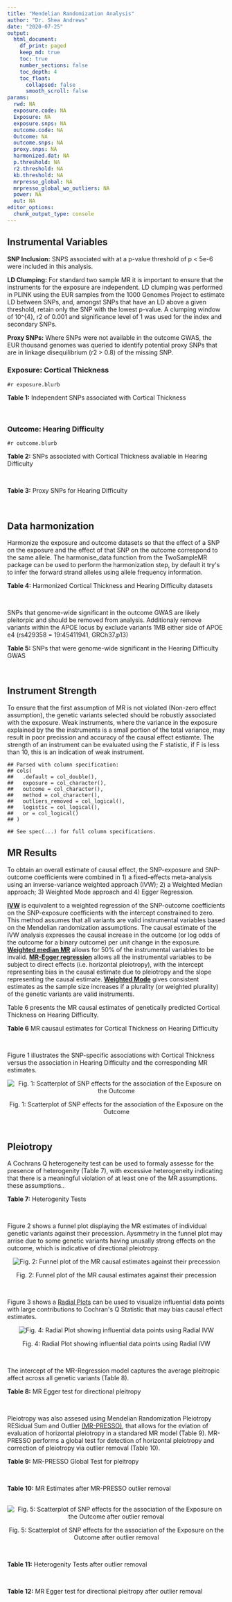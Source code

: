 ```yaml
---
title: "Mendelian Randomization Analysis"
author: "Dr. Shea Andrews"
date: "2020-07-25"
output:
  html_document:
    df_print: paged
    keep_md: true
    toc: true
    number_sections: false
    toc_depth: 4
    toc_float:
      collapsed: false
      smooth_scroll: false
params:
  rwd: NA
  exposure.code: NA
  Exposure: NA
  exposure.snps: NA
  outcome.code: NA
  Outcome: NA
  outcome.snps: NA
  proxy.snps: NA
  harmonized.dat: NA
  p.threshold: NA
  r2.threshold: NA
  kb.threshold: NA
  mrpresso_global: NA
  mrpresso_global_wo_outliers: NA
  power: NA
  out: NA
editor_options:
  chunk_output_type: console
---
```







## Instrumental Variables
**SNP Inclusion:** SNPS associated with at a p-value threshold of p < 5e-6 were included in this analysis.
<br>

**LD Clumping:** For standard two sample MR it is important to ensure that the instruments for the exposure are independent. LD clumping was performed in PLINK using the EUR samples from the 1000 Genomes Project to estimate LD between SNPs, and, amongst SNPs that have an LD above a given threshold, retain only the SNP with the lowest p-value. A clumping window of 10^{4}, r2 of 0.001 and significance level of 1 was used for the index and secondary SNPs.
<br>

**Proxy SNPs:** Where SNPs were not available in the outcome GWAS, the EUR thousand genomes was queried to identify potential proxy SNPs that are in linkage disequilibrium (r2 > 0.8) of the missing SNP.
<br>

### Exposure: Cortical Thickness
`#r exposure.blurb`
<br>

**Table 1:** Independent SNPs associated with Cortical Thickness
<div data-pagedtable="false">
  <script data-pagedtable-source type="application/json">
{"columns":[{"label":["SNP"],"name":[1],"type":["chr"],"align":["left"]},{"label":["CHROM"],"name":[2],"type":["dbl"],"align":["right"]},{"label":["POS"],"name":[3],"type":["dbl"],"align":["right"]},{"label":["REF"],"name":[4],"type":["chr"],"align":["left"]},{"label":["ALT"],"name":[5],"type":["chr"],"align":["left"]},{"label":["AF"],"name":[6],"type":["dbl"],"align":["right"]},{"label":["BETA"],"name":[7],"type":["dbl"],"align":["right"]},{"label":["SE"],"name":[8],"type":["dbl"],"align":["right"]},{"label":["Z"],"name":[9],"type":["dbl"],"align":["right"]},{"label":["P"],"name":[10],"type":["dbl"],"align":["right"]},{"label":["N"],"name":[11],"type":["dbl"],"align":["right"]},{"label":["TRAIT"],"name":[12],"type":["chr"],"align":["left"]}],"data":[{"1":"rs1180331","2":"1","3":"40012184","4":"G","5":"A","6":"0.4610","7":"0.0039","8":"0.0008","9":"4.875000","10":"5.299e-07","11":"32872","12":"Cortical_Thickness"},{"1":"rs556204","2":"1","3":"57595583","4":"G","5":"C","6":"0.1594","7":"-0.0050","8":"0.0010","9":"-5.000000","10":"1.417e-06","11":"32441","12":"Cortical_Thickness"},{"1":"rs2002058","2":"1","3":"58561329","4":"C","5":"T","6":"0.1892","7":"0.0046","8":"0.0010","9":"4.600000","10":"1.289e-06","11":"33089","12":"Cortical_Thickness"},{"1":"rs7549825","2":"1","3":"98554409","4":"A","5":"G","6":"0.3084","7":"0.0040","8":"0.0008","9":"5.000000","10":"2.503e-06","11":"32872","12":"Cortical_Thickness"},{"1":"rs7531555","2":"1","3":"196929310","4":"C","5":"T","6":"0.2386","7":"0.0047","8":"0.0009","9":"5.222222","10":"7.662e-08","11":"32639","12":"Cortical_Thickness"},{"1":"rs6738528","2":"2","3":"27149258","4":"T","5":"A","6":"0.3984","7":"0.0045","8":"0.0008","9":"5.625000","10":"7.324e-09","11":"32872","12":"Cortical_Thickness"},{"1":"rs3770776","2":"2","3":"37150793","4":"A","5":"G","6":"0.4299","7":"0.0039","8":"0.0008","9":"4.875000","10":"3.170e-07","11":"32872","12":"Cortical_Thickness"},{"1":"rs11692435","2":"2","3":"98275354","4":"G","5":"A","6":"0.0910","7":"-0.0091","8":"0.0015","9":"-6.066667","10":"3.179e-10","11":"29128","12":"Cortical_Thickness"},{"1":"rs533577","2":"3","3":"39489651","4":"C","5":"T","6":"0.4935","7":"-0.0050","8":"0.0008","9":"-6.250000","10":"8.426e-11","11":"32872","12":"Cortical_Thickness"},{"1":"rs11708974","2":"3","3":"64395184","4":"C","5":"T","6":"0.4778","7":"0.0035","8":"0.0008","9":"4.375000","10":"4.070e-06","11":"32872","12":"Cortical_Thickness"},{"1":"rs2636563","2":"3","3":"183939044","4":"G","5":"C","6":"0.2416","7":"0.0044","8":"0.0009","9":"4.888889","10":"2.299e-06","11":"31046","12":"Cortical_Thickness"},{"1":"rs10016059","2":"4","3":"2405007","4":"T","5":"C","6":"0.3379","7":"0.0038","8":"0.0008","9":"4.750000","10":"4.994e-06","11":"32441","12":"Cortical_Thickness"},{"1":"rs7657284","2":"4","3":"39688694","4":"A","5":"C","6":"0.2465","7":"0.0044","8":"0.0009","9":"4.888890","10":"2.680e-07","11":"32872","12":"Cortical_Thickness"},{"1":"rs7683042","2":"4","3":"46999235","4":"A","5":"G","6":"0.4028","7":"-0.0036","8":"0.0008","9":"-4.500000","10":"3.852e-06","11":"32872","12":"Cortical_Thickness"},{"1":"rs13107325","2":"4","3":"103188709","4":"C","5":"T","6":"0.0707","7":"-0.0076","8":"0.0015","9":"-5.066667","10":"5.054e-07","11":"32872","12":"Cortical_Thickness"},{"1":"rs35021943","2":"4","3":"121643239","4":"A","5":"C","6":"0.2422","7":"0.0051","8":"0.0009","9":"5.666670","10":"2.979e-09","11":"32872","12":"Cortical_Thickness"},{"1":"rs40565","2":"5","3":"55828636","4":"C","5":"T","6":"0.8108","7":"0.0048","8":"0.0010","9":"4.800000","10":"5.911e-07","11":"32249","12":"Cortical_Thickness"},{"1":"rs2744449","2":"6","3":"52951185","4":"G","5":"C","6":"0.9107","7":"0.0059","8":"0.0013","9":"4.538462","10":"4.452e-06","11":"33281","12":"Cortical_Thickness"},{"1":"rs194833","2":"7","3":"103761274","4":"G","5":"T","6":"0.4771","7":"-0.0035","8":"0.0008","9":"-4.375000","10":"3.614e-06","11":"32486","12":"Cortical_Thickness"},{"1":"rs6961970","2":"7","3":"113901132","4":"C","5":"A","6":"0.2334","7":"0.0041","8":"0.0009","9":"4.555556","10":"2.411e-06","11":"32872","12":"Cortical_Thickness"},{"1":"rs724265","2":"8","3":"8219182","4":"G","5":"A","6":"0.6272","7":"0.0041","8":"0.0008","9":"5.125000","10":"1.012e-07","11":"32872","12":"Cortical_Thickness"},{"1":"rs3200031","2":"8","3":"26227484","4":"C","5":"T","6":"0.0773","7":"0.0071","8":"0.0014","9":"5.071429","10":"5.526e-07","11":"32872","12":"Cortical_Thickness"},{"1":"rs7824177","2":"8","3":"110585288","4":"A","5":"G","6":"0.1616","7":"-0.0059","8":"0.0010","9":"-5.900000","10":"8.922e-09","11":"32872","12":"Cortical_Thickness"},{"1":"rs12543282","2":"8","3":"144627241","4":"C","5":"T","6":"0.2395","7":"0.0043","8":"0.0009","9":"4.777778","10":"4.087e-06","11":"32764","12":"Cortical_Thickness"},{"1":"rs35025323","2":"10","3":"97089991","4":"T","5":"C","6":"0.1210","7":"-0.0054","8":"0.0011","9":"-4.909090","10":"1.762e-06","11":"32872","12":"Cortical_Thickness"},{"1":"rs4296031","2":"11","3":"42540012","4":"G","5":"A","6":"0.8037","7":"-0.0044","8":"0.0010","9":"-4.400000","10":"3.779e-06","11":"32486","12":"Cortical_Thickness"},{"1":"rs7957460","2":"12","3":"32945835","4":"G","5":"A","6":"0.6732","7":"-0.0037","8":"0.0008","9":"-4.625000","10":"2.960e-06","11":"32512","12":"Cortical_Thickness"},{"1":"rs12815451","2":"12","3":"51738706","4":"T","5":"C","6":"0.1519","7":"0.0070","8":"0.0015","9":"4.666670","10":"3.201e-06","11":"20004","12":"Cortical_Thickness"},{"1":"rs1558801","2":"12","3":"109036359","4":"A","5":"C","6":"0.3852","7":"-0.0041","8":"0.0009","9":"-4.555560","10":"2.204e-06","11":"30860","12":"Cortical_Thickness"},{"1":"rs4772440","2":"13","3":"102712476","4":"C","5":"T","6":"0.4224","7":"-0.0036","8":"0.0008","9":"-4.500000","10":"3.102e-06","11":"32872","12":"Cortical_Thickness"},{"1":"rs1742401","2":"16","3":"1971601","4":"G","5":"A","6":"0.3809","7":"-0.0038","8":"0.0008","9":"-4.750000","10":"7.050e-07","11":"32764","12":"Cortical_Thickness"},{"1":"rs734957","2":"17","3":"2612584","4":"G","5":"A","6":"0.2235","7":"0.0066","8":"0.0012","9":"5.500000","10":"6.126e-08","11":"22106","12":"Cortical_Thickness"},{"1":"rs11656696","2":"17","3":"10033679","4":"C","5":"A","6":"0.4288","7":"0.0040","8":"0.0008","9":"5.000000","10":"2.117e-07","11":"32512","12":"Cortical_Thickness"},{"1":"rs7215205","2":"17","3":"29818258","4":"T","5":"C","6":"0.6326","7":"-0.0036","8":"0.0008","9":"-4.500000","10":"3.115e-06","11":"32680","12":"Cortical_Thickness"},{"1":"rs2316766","2":"17","3":"43919068","4":"G","5":"T","6":"0.2098","7":"0.0069","8":"0.0011","9":"6.272727","10":"2.903e-10","11":"26063","12":"Cortical_Thickness"},{"1":"rs117826338","2":"19","3":"5904353","4":"C","5":"T","6":"0.1353","7":"0.0062","8":"0.0012","9":"5.166667","10":"9.902e-08","11":"30012","12":"Cortical_Thickness"},{"1":"rs3816046","2":"19","3":"46118127","4":"C","5":"T","6":"0.3206","7":"-0.0041","8":"0.0008","9":"-5.125000","10":"8.464e-07","11":"30344","12":"Cortical_Thickness"},{"1":"rs5994871","2":"22","3":"22091244","4":"C","5":"T","6":"0.7171","7":"0.0042","8":"0.0009","9":"4.666667","10":"8.821e-07","11":"32872","12":"Cortical_Thickness"},{"1":"rs5756894","2":"22","3":"38450136","4":"C","5":"A","6":"0.6043","7":"0.0035","8":"0.0008","9":"4.375000","10":"4.741e-06","11":"32872","12":"Cortical_Thickness"}],"options":{"columns":{"min":{},"max":[10]},"rows":{"min":[10],"max":[10]},"pages":{}}}
  </script>
</div>
<br>

### Outcome: Hearing Difficulty
`#r outcome.blurb`
<br>

**Table 2:** SNPs associated with Cortical Thickness avaliable in Hearing Difficulty
<div data-pagedtable="false">
  <script data-pagedtable-source type="application/json">
{"columns":[{"label":["SNP"],"name":[1],"type":["chr"],"align":["left"]},{"label":["CHROM"],"name":[2],"type":["dbl"],"align":["right"]},{"label":["POS"],"name":[3],"type":["dbl"],"align":["right"]},{"label":["REF"],"name":[4],"type":["chr"],"align":["left"]},{"label":["ALT"],"name":[5],"type":["chr"],"align":["left"]},{"label":["AF"],"name":[6],"type":["dbl"],"align":["right"]},{"label":["BETA"],"name":[7],"type":["dbl"],"align":["right"]},{"label":["SE"],"name":[8],"type":["dbl"],"align":["right"]},{"label":["Z"],"name":[9],"type":["dbl"],"align":["right"]},{"label":["P"],"name":[10],"type":["dbl"],"align":["right"]},{"label":["N"],"name":[11],"type":["dbl"],"align":["right"]},{"label":["TRAIT"],"name":[12],"type":["chr"],"align":["left"]}],"data":[{"1":"rs1180331","2":"1","3":"40012184","4":"G","5":"A","6":"0.456136","7":"1.07793e-03","8":"0.00132237","9":"0.8151500","10":"4.1e-01","11":"250389","12":"Hearing_Difficulty"},{"1":"rs556204","2":"1","3":"57595583","4":"G","5":"C","6":"0.158209","7":"2.18806e-03","8":"0.00181382","9":"1.2063300","10":"2.3e-01","11":"250389","12":"Hearing_Difficulty"},{"1":"rs2002058","2":"1","3":"58561329","4":"C","5":"T","6":"0.194200","7":"1.58944e-03","8":"0.00167842","9":"0.9469860","10":"3.4e-01","11":"250389","12":"Hearing_Difficulty"},{"1":"rs7549825","2":"1","3":"98554409","4":"A","5":"G","6":"0.302307","7":"-2.19772e-03","8":"0.00144063","9":"-1.5255300","10":"1.3e-01","11":"250389","12":"Hearing_Difficulty"},{"1":"rs7531555","2":"1","3":"196929310","4":"C","5":"T","6":"0.229441","7":"-3.34331e-04","8":"0.00156783","9":"-0.2132440","10":"8.3e-01","11":"250389","12":"Hearing_Difficulty"},{"1":"rs6738528","2":"2","3":"27149258","4":"T","5":"A","6":"0.388156","7":"5.43864e-04","8":"0.00135332","9":"0.4018740","10":"6.9e-01","11":"250389","12":"Hearing_Difficulty"},{"1":"rs3770776","2":"2","3":"37150793","4":"A","5":"G","6":"0.420623","7":"1.08348e-03","8":"0.00133820","9":"0.8096550","10":"4.2e-01","11":"250389","12":"Hearing_Difficulty"},{"1":"rs11692435","2":"2","3":"98275354","4":"G","5":"A","6":"0.084163","7":"2.79245e-03","8":"0.00247687","9":"1.1274100","10":"2.6e-01","11":"250389","12":"Hearing_Difficulty"},{"1":"rs533577","2":"3","3":"39489651","4":"C","5":"T","6":"0.494210","7":"-1.02078e-03","8":"0.00132129","9":"-0.7725630","10":"4.4e-01","11":"250389","12":"Hearing_Difficulty"},{"1":"rs11708974","2":"3","3":"64395184","4":"C","5":"T","6":"0.491420","7":"1.44641e-04","8":"0.00131720","9":"0.1098090","10":"9.1e-01","11":"250389","12":"Hearing_Difficulty"},{"1":"rs2636563","2":"3","3":"183939044","4":"G","5":"C","6":"0.239199","7":"-2.94163e-03","8":"0.00154765","9":"-1.9007100","10":"5.7e-02","11":"250389","12":"Hearing_Difficulty"},{"1":"rs10016059","2":"4","3":"2405007","4":"T","5":"C","6":"0.342513","7":"-5.15184e-04","8":"0.00138824","9":"-0.3711060","10":"7.1e-01","11":"250389","12":"Hearing_Difficulty"},{"1":"rs7657284","2":"4","3":"39688694","4":"A","5":"C","6":"0.248959","7":"-4.92939e-04","8":"0.00152842","9":"-0.3225150","10":"7.5e-01","11":"250389","12":"Hearing_Difficulty"},{"1":"rs7683042","2":"4","3":"46999235","4":"A","5":"G","6":"0.404725","7":"-2.30424e-04","8":"0.00134640","9":"-0.1711410","10":"8.6e-01","11":"250389","12":"Hearing_Difficulty"},{"1":"rs13107325","2":"4","3":"103188709","4":"C","5":"T","6":"0.074407","7":"5.17833e-03","8":"0.00251572","9":"2.0583900","10":"4.0e-02","11":"250389","12":"Hearing_Difficulty"},{"1":"rs35021943","2":"4","3":"121643239","4":"A","5":"C","6":"0.248446","7":"-3.31520e-03","8":"0.00153457","9":"-2.1603400","10":"3.1e-02","11":"250389","12":"Hearing_Difficulty"},{"1":"rs40565","2":"5","3":"55828636","4":"C","5":"T","6":"0.821042","7":"1.60943e-03","8":"0.00171650","9":"0.9376230","10":"3.5e-01","11":"250389","12":"Hearing_Difficulty"},{"1":"rs2744449","2":"6","3":"52951185","4":"G","5":"C","6":"0.903903","7":"-2.04000e-03","8":"0.00224328","9":"-0.9093830","10":"3.6e-01","11":"250389","12":"Hearing_Difficulty"},{"1":"rs194833","2":"7","3":"103761274","4":"G","5":"T","6":"0.463459","7":"2.73330e-03","8":"0.00132214","9":"2.0673300","10":"3.9e-02","11":"250389","12":"Hearing_Difficulty"},{"1":"rs6961970","2":"7","3":"113901132","4":"C","5":"A","6":"0.246546","7":"1.37874e-03","8":"0.00153668","9":"0.8972200","10":"3.7e-01","11":"250389","12":"Hearing_Difficulty"},{"1":"rs724265","2":"8","3":"8219182","4":"G","5":"A","6":"0.627354","7":"-1.47405e-03","8":"0.00137181","9":"-1.0745300","10":"2.8e-01","11":"250389","12":"Hearing_Difficulty"},{"1":"rs3200031","2":"8","3":"26227484","4":"C","5":"T","6":"0.079128","7":"-1.24820e-04","8":"0.00245965","9":"-0.0507471","10":"9.6e-01","11":"250389","12":"Hearing_Difficulty"},{"1":"rs7824177","2":"8","3":"110585288","4":"A","5":"G","6":"0.159439","7":"-2.48285e-03","8":"0.00180448","9":"-1.3759400","10":"1.7e-01","11":"250389","12":"Hearing_Difficulty"},{"1":"rs12543282","2":"8","3":"144627241","4":"C","5":"T","6":"0.234990","7":"3.35382e-05","8":"0.00156096","9":"0.0214856","10":"9.8e-01","11":"250389","12":"Hearing_Difficulty"},{"1":"rs35025323","2":"10","3":"97089991","4":"T","5":"C","6":"0.115354","7":"1.20870e-03","8":"0.00206815","9":"0.5844350","10":"5.6e-01","11":"250389","12":"Hearing_Difficulty"},{"1":"rs4296031","2":"11","3":"42540012","4":"G","5":"A","6":"0.820351","7":"1.93575e-03","8":"0.00171867","9":"1.1263100","10":"2.6e-01","11":"250389","12":"Hearing_Difficulty"},{"1":"rs7957460","2":"12","3":"32945835","4":"G","5":"A","6":"0.680296","7":"-1.80385e-03","8":"0.00141321","9":"-1.2764200","10":"2.0e-01","11":"250389","12":"Hearing_Difficulty"},{"1":"rs12815451","2":"12","3":"51738706","4":"T","5":"C","6":"0.161993","7":"4.52435e-03","8":"0.00187232","9":"2.4164400","10":"1.6e-02","11":"250389","12":"Hearing_Difficulty"},{"1":"rs1558801","2":"12","3":"109036359","4":"A","5":"C","6":"0.390169","7":"1.36314e-03","8":"0.00136151","9":"1.0012000","10":"3.2e-01","11":"250389","12":"Hearing_Difficulty"},{"1":"rs4772440","2":"13","3":"102712476","4":"C","5":"T","6":"0.415160","7":"-4.09677e-04","8":"0.00135180","9":"-0.3030600","10":"7.6e-01","11":"250389","12":"Hearing_Difficulty"},{"1":"rs1742401","2":"16","3":"1971601","4":"G","5":"A","6":"0.379642","7":"-8.81465e-04","8":"0.00135965","9":"-0.6483030","10":"5.2e-01","11":"250389","12":"Hearing_Difficulty"},{"1":"rs734957","2":"17","3":"2612584","4":"G","5":"A","6":"0.218613","7":"8.53026e-03","8":"0.00165897","9":"5.1419000","10":"2.7e-07","11":"250389","12":"Hearing_Difficulty"},{"1":"rs11656696","2":"17","3":"10033679","4":"C","5":"A","6":"0.432564","7":"2.08209e-03","8":"0.00134611","9":"1.5467500","10":"1.2e-01","11":"250389","12":"Hearing_Difficulty"},{"1":"rs7215205","2":"17","3":"29818258","4":"T","5":"C","6":"0.631592","7":"-2.08883e-03","8":"0.00137427","9":"-1.5199600","10":"1.3e-01","11":"250389","12":"Hearing_Difficulty"},{"1":"rs2316766","2":"17","3":"43919068","4":"G","5":"T","6":"0.220125","7":"7.93720e-03","8":"0.00160648","9":"4.9407400","10":"7.8e-07","11":"250389","12":"Hearing_Difficulty"},{"1":"rs117826338","2":"19","3":"5904353","4":"C","5":"T","6":"0.136705","7":"1.62391e-03","8":"0.00192421","9":"0.8439360","10":"4.0e-01","11":"250389","12":"Hearing_Difficulty"},{"1":"rs3816046","2":"19","3":"46118127","4":"C","5":"T","6":"0.327785","7":"4.43443e-04","8":"0.00140546","9":"0.3155140","10":"7.5e-01","11":"250389","12":"Hearing_Difficulty"},{"1":"rs5994871","2":"22","3":"22091244","4":"C","5":"T","6":"0.720177","7":"1.59581e-03","8":"0.00148693","9":"1.0732200","10":"2.8e-01","11":"250389","12":"Hearing_Difficulty"},{"1":"rs5756894","2":"22","3":"38450136","4":"C","5":"A","6":"0.606168","7":"-5.73373e-03","8":"0.00135186","9":"-4.2413600","10":"2.2e-05","11":"250389","12":"Hearing_Difficulty"}],"options":{"columns":{"min":{},"max":[10]},"rows":{"min":[10],"max":[10]},"pages":{}}}
  </script>
</div>
<br>

**Table 3:** Proxy SNPs for Hearing Difficulty
<div data-pagedtable="false">
  <script data-pagedtable-source type="application/json">
{"columns":[{"label":["proxy.outcome"],"name":[1],"type":["lgl"],"align":["right"]},{"label":["target_snp"],"name":[2],"type":["lgl"],"align":["right"]},{"label":["proxy_snp"],"name":[3],"type":["lgl"],"align":["right"]},{"label":["ld.r2"],"name":[4],"type":["lgl"],"align":["right"]},{"label":["Dprime"],"name":[5],"type":["lgl"],"align":["right"]},{"label":["ref.proxy"],"name":[6],"type":["lgl"],"align":["right"]},{"label":["alt.proxy"],"name":[7],"type":["lgl"],"align":["right"]},{"label":["CHROM"],"name":[8],"type":["lgl"],"align":["right"]},{"label":["POS"],"name":[9],"type":["lgl"],"align":["right"]},{"label":["ALT.proxy"],"name":[10],"type":["lgl"],"align":["right"]},{"label":["REF.proxy"],"name":[11],"type":["lgl"],"align":["right"]},{"label":["AF"],"name":[12],"type":["lgl"],"align":["right"]},{"label":["BETA"],"name":[13],"type":["lgl"],"align":["right"]},{"label":["SE"],"name":[14],"type":["lgl"],"align":["right"]},{"label":["P"],"name":[15],"type":["lgl"],"align":["right"]},{"label":["N"],"name":[16],"type":["lgl"],"align":["right"]},{"label":["ref"],"name":[17],"type":["lgl"],"align":["right"]},{"label":["alt"],"name":[18],"type":["lgl"],"align":["right"]},{"label":["ALT"],"name":[19],"type":["lgl"],"align":["right"]},{"label":["REF"],"name":[20],"type":["lgl"],"align":["right"]},{"label":["PHASE"],"name":[21],"type":["lgl"],"align":["right"]}],"data":[{"1":"NA","2":"NA","3":"NA","4":"NA","5":"NA","6":"NA","7":"NA","8":"NA","9":"NA","10":"NA","11":"NA","12":"NA","13":"NA","14":"NA","15":"NA","16":"NA","17":"NA","18":"NA","19":"NA","20":"NA","21":"NA"}],"options":{"columns":{"min":{},"max":[10]},"rows":{"min":[10],"max":[10]},"pages":{}}}
  </script>
</div>
<br>

## Data harmonization
Harmonize the exposure and outcome datasets so that the effect of a SNP on the exposure and the effect of that SNP on the outcome correspond to the same allele. The harmonise_data function from the TwoSampleMR package can be used to perform the harmonization step, by default it try's to infer the forward strand alleles using allele frequency information.
<br>

**Table 4:** Harmonized Cortical Thickness and Hearing Difficulty datasets
<div data-pagedtable="false">
  <script data-pagedtable-source type="application/json">
{"columns":[{"label":["SNP"],"name":[1],"type":["chr"],"align":["left"]},{"label":["effect_allele.exposure"],"name":[2],"type":["chr"],"align":["left"]},{"label":["other_allele.exposure"],"name":[3],"type":["chr"],"align":["left"]},{"label":["effect_allele.outcome"],"name":[4],"type":["chr"],"align":["left"]},{"label":["other_allele.outcome"],"name":[5],"type":["chr"],"align":["left"]},{"label":["beta.exposure"],"name":[6],"type":["dbl"],"align":["right"]},{"label":["beta.outcome"],"name":[7],"type":["dbl"],"align":["right"]},{"label":["eaf.exposure"],"name":[8],"type":["dbl"],"align":["right"]},{"label":["eaf.outcome"],"name":[9],"type":["dbl"],"align":["right"]},{"label":["remove"],"name":[10],"type":["lgl"],"align":["right"]},{"label":["palindromic"],"name":[11],"type":["lgl"],"align":["right"]},{"label":["ambiguous"],"name":[12],"type":["lgl"],"align":["right"]},{"label":["id.outcome"],"name":[13],"type":["chr"],"align":["left"]},{"label":["chr.outcome"],"name":[14],"type":["dbl"],"align":["right"]},{"label":["pos.outcome"],"name":[15],"type":["dbl"],"align":["right"]},{"label":["se.outcome"],"name":[16],"type":["dbl"],"align":["right"]},{"label":["z.outcome"],"name":[17],"type":["dbl"],"align":["right"]},{"label":["pval.outcome"],"name":[18],"type":["dbl"],"align":["right"]},{"label":["samplesize.outcome"],"name":[19],"type":["dbl"],"align":["right"]},{"label":["outcome"],"name":[20],"type":["chr"],"align":["left"]},{"label":["mr_keep.outcome"],"name":[21],"type":["lgl"],"align":["right"]},{"label":["pval_origin.outcome"],"name":[22],"type":["chr"],"align":["left"]},{"label":["chr.exposure"],"name":[23],"type":["dbl"],"align":["right"]},{"label":["pos.exposure"],"name":[24],"type":["dbl"],"align":["right"]},{"label":["se.exposure"],"name":[25],"type":["dbl"],"align":["right"]},{"label":["z.exposure"],"name":[26],"type":["dbl"],"align":["right"]},{"label":["pval.exposure"],"name":[27],"type":["dbl"],"align":["right"]},{"label":["samplesize.exposure"],"name":[28],"type":["dbl"],"align":["right"]},{"label":["exposure"],"name":[29],"type":["chr"],"align":["left"]},{"label":["mr_keep.exposure"],"name":[30],"type":["lgl"],"align":["right"]},{"label":["pval_origin.exposure"],"name":[31],"type":["chr"],"align":["left"]},{"label":["id.exposure"],"name":[32],"type":["chr"],"align":["left"]},{"label":["action"],"name":[33],"type":["dbl"],"align":["right"]},{"label":["mr_keep"],"name":[34],"type":["lgl"],"align":["right"]},{"label":["pt"],"name":[35],"type":["dbl"],"align":["right"]},{"label":["pleitropy_keep"],"name":[36],"type":["lgl"],"align":["right"]},{"label":["mrpresso_RSSobs"],"name":[37],"type":["dbl"],"align":["right"]},{"label":["mrpresso_pval"],"name":[38],"type":["chr"],"align":["left"]},{"label":["mrpresso_keep"],"name":[39],"type":["lgl"],"align":["right"]}],"data":[{"1":"rs10016059","2":"C","3":"T","4":"C","5":"T","6":"0.0038","7":"-5.15184e-04","8":"0.3379","9":"0.342513","10":"FALSE","11":"FALSE","12":"FALSE","13":"2CVv9r","14":"4","15":"2405007","16":"0.00138824","17":"-0.3711060","18":"7.1e-01","19":"250389","20":"Wells2019hdiff","21":"TRUE","22":"reported","23":"4","24":"2405007","25":"0.0008","26":"4.750000","27":"4.994e-06","28":"32441","29":"Grasby2020thickness","30":"TRUE","31":"reported","32":"kRrKqz","33":"2","34":"TRUE","35":"5e-06","36":"TRUE","37":"7.214986e-07","38":"1","39":"TRUE"},{"1":"rs11656696","2":"A","3":"C","4":"A","5":"C","6":"0.0040","7":"2.08209e-03","8":"0.4288","9":"0.432564","10":"FALSE","11":"FALSE","12":"FALSE","13":"2CVv9r","14":"17","15":"10033679","16":"0.00134611","17":"1.5467500","18":"1.2e-01","19":"250389","20":"Wells2019hdiff","21":"TRUE","22":"reported","23":"17","24":"10033679","25":"0.0008","26":"5.000000","27":"2.117e-07","28":"32512","29":"Grasby2020thickness","30":"TRUE","31":"reported","32":"kRrKqz","33":"2","34":"TRUE","35":"5e-06","36":"TRUE","37":"3.219406e-06","38":"1","39":"TRUE"},{"1":"rs11692435","2":"A","3":"G","4":"A","5":"G","6":"-0.0091","7":"2.79245e-03","8":"0.0910","9":"0.084163","10":"FALSE","11":"FALSE","12":"FALSE","13":"2CVv9r","14":"2","15":"98275354","16":"0.00247687","17":"1.1274100","18":"2.6e-01","19":"250389","20":"Wells2019hdiff","21":"TRUE","22":"reported","23":"2","24":"98275354","25":"0.0015","26":"-6.066667","27":"3.179e-10","28":"29128","29":"Grasby2020thickness","30":"TRUE","31":"reported","32":"kRrKqz","33":"2","34":"TRUE","35":"5e-06","36":"TRUE","37":"1.362355e-05","38":"1","39":"TRUE"},{"1":"rs11708974","2":"T","3":"C","4":"T","5":"C","6":"0.0035","7":"1.44641e-04","8":"0.4778","9":"0.491420","10":"FALSE","11":"FALSE","12":"FALSE","13":"2CVv9r","14":"3","15":"64395184","16":"0.00131720","17":"0.1098090","18":"9.1e-01","19":"250389","20":"Wells2019hdiff","21":"TRUE","22":"reported","23":"3","24":"64395184","25":"0.0008","26":"4.375000","27":"4.070e-06","28":"32872","29":"Grasby2020thickness","30":"TRUE","31":"reported","32":"kRrKqz","33":"2","34":"TRUE","35":"5e-06","36":"TRUE","37":"2.236681e-08","38":"1","39":"TRUE"},{"1":"rs117826338","2":"T","3":"C","4":"T","5":"C","6":"0.0062","7":"1.62391e-03","8":"0.1353","9":"0.136705","10":"FALSE","11":"FALSE","12":"FALSE","13":"2CVv9r","14":"19","15":"5904353","16":"0.00192421","17":"0.8439360","18":"4.0e-01","19":"250389","20":"Wells2019hdiff","21":"TRUE","22":"reported","23":"19","24":"5904353","25":"0.0012","26":"5.166667","27":"9.902e-08","28":"30012","29":"Grasby2020thickness","30":"TRUE","31":"reported","32":"kRrKqz","33":"2","34":"TRUE","35":"5e-06","36":"TRUE","37":"1.303533e-06","38":"1","39":"TRUE"},{"1":"rs1180331","2":"A","3":"G","4":"A","5":"G","6":"0.0039","7":"1.07793e-03","8":"0.4610","9":"0.456136","10":"FALSE","11":"FALSE","12":"FALSE","13":"2CVv9r","14":"1","15":"40012184","16":"0.00132237","17":"0.8151500","18":"4.1e-01","19":"250389","20":"Wells2019hdiff","21":"TRUE","22":"reported","23":"1","24":"40012184","25":"0.0008","26":"4.875000","27":"5.299e-07","28":"32872","29":"Grasby2020thickness","30":"TRUE","31":"reported","32":"kRrKqz","33":"2","34":"TRUE","35":"5e-06","36":"TRUE","37":"5.967995e-07","38":"1","39":"TRUE"},{"1":"rs12543282","2":"T","3":"C","4":"T","5":"C","6":"0.0043","7":"3.35382e-05","8":"0.2395","9":"0.234990","10":"FALSE","11":"FALSE","12":"FALSE","13":"2CVv9r","14":"8","15":"144627241","16":"0.00156096","17":"0.0214856","18":"9.8e-01","19":"250389","20":"Wells2019hdiff","21":"TRUE","22":"reported","23":"8","24":"144627241","25":"0.0009","26":"4.777778","27":"4.087e-06","28":"32764","29":"Grasby2020thickness","30":"TRUE","31":"reported","32":"kRrKqz","33":"2","34":"TRUE","35":"5e-06","36":"TRUE","37":"1.097986e-07","38":"1","39":"TRUE"},{"1":"rs12815451","2":"C","3":"T","4":"C","5":"T","6":"0.0070","7":"4.52435e-03","8":"0.1519","9":"0.161993","10":"FALSE","11":"FALSE","12":"FALSE","13":"2CVv9r","14":"12","15":"51738706","16":"0.00187232","17":"2.4164400","18":"1.6e-02","19":"250389","20":"Wells2019hdiff","21":"TRUE","22":"reported","23":"12","24":"51738706","25":"0.0015","26":"4.666670","27":"3.201e-06","28":"20004","29":"Grasby2020thickness","30":"TRUE","31":"reported","32":"kRrKqz","33":"2","34":"TRUE","35":"5e-06","36":"TRUE","37":"1.684973e-05","38":"1","39":"TRUE"},{"1":"rs13107325","2":"T","3":"C","4":"T","5":"C","6":"-0.0076","7":"5.17833e-03","8":"0.0707","9":"0.074407","10":"FALSE","11":"FALSE","12":"FALSE","13":"2CVv9r","14":"4","15":"103188709","16":"0.00251572","17":"2.0583900","18":"4.0e-02","19":"250389","20":"Wells2019hdiff","21":"TRUE","22":"reported","23":"4","24":"103188709","25":"0.0015","26":"-5.066667","27":"5.054e-07","28":"32872","29":"Grasby2020thickness","30":"TRUE","31":"reported","32":"kRrKqz","33":"2","34":"TRUE","35":"5e-06","36":"TRUE","37":"3.558366e-05","38":"0.7098","39":"TRUE"},{"1":"rs1558801","2":"C","3":"A","4":"C","5":"A","6":"-0.0041","7":"1.36314e-03","8":"0.3852","9":"0.390169","10":"FALSE","11":"FALSE","12":"FALSE","13":"2CVv9r","14":"12","15":"109036359","16":"0.00136151","17":"1.0012000","18":"3.2e-01","19":"250389","20":"Wells2019hdiff","21":"TRUE","22":"reported","23":"12","24":"109036359","25":"0.0009","26":"-4.555560","27":"2.204e-06","28":"30860","29":"Grasby2020thickness","30":"TRUE","31":"reported","32":"kRrKqz","33":"2","34":"TRUE","35":"5e-06","36":"TRUE","37":"3.060027e-06","38":"1","39":"TRUE"},{"1":"rs1742401","2":"A","3":"G","4":"A","5":"G","6":"-0.0038","7":"-8.81465e-04","8":"0.3809","9":"0.379642","10":"FALSE","11":"FALSE","12":"FALSE","13":"2CVv9r","14":"16","15":"1971601","16":"0.00135965","17":"-0.6483030","18":"5.2e-01","19":"250389","20":"Wells2019hdiff","21":"TRUE","22":"reported","23":"16","24":"1971601","25":"0.0008","26":"-4.750000","27":"7.050e-07","28":"32764","29":"Grasby2020thickness","30":"TRUE","31":"reported","32":"kRrKqz","33":"2","34":"TRUE","35":"5e-06","36":"TRUE","37":"3.342305e-07","38":"1","39":"TRUE"},{"1":"rs194833","2":"T","3":"G","4":"T","5":"G","6":"-0.0035","7":"2.73330e-03","8":"0.4771","9":"0.463459","10":"FALSE","11":"FALSE","12":"FALSE","13":"2CVv9r","14":"7","15":"103761274","16":"0.00132214","17":"2.0673300","18":"3.9e-02","19":"250389","20":"Wells2019hdiff","21":"TRUE","22":"reported","23":"7","24":"103761274","25":"0.0008","26":"-4.375000","27":"3.614e-06","28":"32486","29":"Grasby2020thickness","30":"TRUE","31":"reported","32":"kRrKqz","33":"2","34":"TRUE","35":"5e-06","36":"TRUE","37":"9.522730e-06","38":"0.7371","39":"TRUE"},{"1":"rs2002058","2":"T","3":"C","4":"T","5":"C","6":"0.0046","7":"1.58944e-03","8":"0.1892","9":"0.194200","10":"FALSE","11":"FALSE","12":"FALSE","13":"2CVv9r","14":"1","15":"58561329","16":"0.00167842","17":"0.9469860","18":"3.4e-01","19":"250389","20":"Wells2019hdiff","21":"TRUE","22":"reported","23":"1","24":"58561329","25":"0.0010","26":"4.600000","27":"1.289e-06","28":"33089","29":"Grasby2020thickness","30":"TRUE","31":"reported","32":"kRrKqz","33":"2","34":"TRUE","35":"5e-06","36":"TRUE","37":"1.520326e-06","38":"1","39":"TRUE"},{"1":"rs2316766","2":"T","3":"G","4":"T","5":"G","6":"0.0069","7":"7.93720e-03","8":"0.2098","9":"0.220125","10":"FALSE","11":"FALSE","12":"FALSE","13":"2CVv9r","14":"17","15":"43919068","16":"0.00160648","17":"4.9407400","18":"7.8e-07","19":"250389","20":"Wells2019hdiff","21":"TRUE","22":"reported","23":"17","24":"43919068","25":"0.0011","26":"6.272727","27":"2.903e-10","28":"26063","29":"Grasby2020thickness","30":"TRUE","31":"reported","32":"kRrKqz","33":"2","34":"TRUE","35":"5e-06","36":"TRUE","37":"6.037390e-05","38":"<0.0039","39":"FALSE"},{"1":"rs2636563","2":"C","3":"G","4":"C","5":"G","6":"0.0044","7":"-2.94163e-03","8":"0.2416","9":"0.239199","10":"FALSE","11":"TRUE","12":"FALSE","13":"2CVv9r","14":"3","15":"183939044","16":"0.00154765","17":"-1.9007100","18":"5.7e-02","19":"250389","20":"Wells2019hdiff","21":"TRUE","22":"reported","23":"3","24":"183939044","25":"0.0009","26":"4.888889","27":"2.299e-06","28":"31046","29":"Grasby2020thickness","30":"TRUE","31":"reported","32":"kRrKqz","33":"2","34":"TRUE","35":"5e-06","36":"TRUE","37":"1.146088e-05","38":"1","39":"TRUE"},{"1":"rs2744449","2":"C","3":"G","4":"C","5":"G","6":"0.0059","7":"-2.04000e-03","8":"0.9107","9":"0.903903","10":"FALSE","11":"TRUE","12":"FALSE","13":"2CVv9r","14":"6","15":"52951185","16":"0.00224328","17":"-0.9093830","18":"3.6e-01","19":"250389","20":"Wells2019hdiff","21":"TRUE","22":"reported","23":"6","24":"52951185","25":"0.0013","26":"4.538462","27":"4.452e-06","28":"33281","29":"Grasby2020thickness","30":"TRUE","31":"reported","32":"kRrKqz","33":"2","34":"TRUE","35":"5e-06","36":"TRUE","37":"6.664528e-06","38":"1","39":"TRUE"},{"1":"rs3200031","2":"T","3":"C","4":"T","5":"C","6":"0.0071","7":"-1.24820e-04","8":"0.0773","9":"0.079128","10":"FALSE","11":"FALSE","12":"FALSE","13":"2CVv9r","14":"8","15":"26227484","16":"0.00245965","17":"-0.0507471","18":"9.6e-01","19":"250389","20":"Wells2019hdiff","21":"TRUE","22":"reported","23":"8","24":"26227484","25":"0.0014","26":"5.071429","27":"5.526e-07","28":"32872","29":"Grasby2020thickness","30":"TRUE","31":"reported","32":"kRrKqz","33":"2","34":"TRUE","35":"5e-06","36":"TRUE","37":"5.371038e-07","38":"1","39":"TRUE"},{"1":"rs35021943","2":"C","3":"A","4":"C","5":"A","6":"0.0051","7":"-3.31520e-03","8":"0.2422","9":"0.248446","10":"FALSE","11":"FALSE","12":"FALSE","13":"2CVv9r","14":"4","15":"121643239","16":"0.00153457","17":"-2.1603400","18":"3.1e-02","19":"250389","20":"Wells2019hdiff","21":"TRUE","22":"reported","23":"4","24":"121643239","25":"0.0009","26":"5.666670","27":"2.979e-09","28":"32872","29":"Grasby2020thickness","30":"TRUE","31":"reported","32":"kRrKqz","33":"2","34":"TRUE","35":"5e-06","36":"TRUE","37":"1.490402e-05","38":"0.4641","39":"TRUE"},{"1":"rs35025323","2":"C","3":"T","4":"C","5":"T","6":"-0.0054","7":"1.20870e-03","8":"0.1210","9":"0.115354","10":"FALSE","11":"FALSE","12":"FALSE","13":"2CVv9r","14":"10","15":"97089991","16":"0.00206815","17":"0.5844350","18":"5.6e-01","19":"250389","20":"Wells2019hdiff","21":"TRUE","22":"reported","23":"10","24":"97089991","25":"0.0011","26":"-4.909090","27":"1.762e-06","28":"32872","29":"Grasby2020thickness","30":"TRUE","31":"reported","32":"kRrKqz","33":"2","34":"TRUE","35":"5e-06","36":"TRUE","37":"2.858469e-06","38":"1","39":"TRUE"},{"1":"rs3770776","2":"G","3":"A","4":"G","5":"A","6":"0.0039","7":"1.08348e-03","8":"0.4299","9":"0.420623","10":"FALSE","11":"FALSE","12":"FALSE","13":"2CVv9r","14":"2","15":"37150793","16":"0.00133820","17":"0.8096550","18":"4.2e-01","19":"250389","20":"Wells2019hdiff","21":"TRUE","22":"reported","23":"2","24":"37150793","25":"0.0008","26":"4.875000","27":"3.170e-07","28":"32872","29":"Grasby2020thickness","30":"TRUE","31":"reported","32":"kRrKqz","33":"2","34":"TRUE","35":"5e-06","36":"TRUE","37":"6.049034e-07","38":"1","39":"TRUE"},{"1":"rs3816046","2":"T","3":"C","4":"T","5":"C","6":"-0.0041","7":"4.43443e-04","8":"0.3206","9":"0.327785","10":"FALSE","11":"FALSE","12":"FALSE","13":"2CVv9r","14":"19","15":"46118127","16":"0.00140546","17":"0.3155140","18":"7.5e-01","19":"250389","20":"Wells2019hdiff","21":"TRUE","22":"reported","23":"19","24":"46118127","25":"0.0008","26":"-5.125000","27":"8.464e-07","28":"30344","29":"Grasby2020thickness","30":"TRUE","31":"reported","32":"kRrKqz","33":"2","34":"TRUE","35":"5e-06","36":"TRUE","37":"6.463926e-07","38":"1","39":"TRUE"},{"1":"rs40565","2":"T","3":"C","4":"T","5":"C","6":"0.0048","7":"1.60943e-03","8":"0.8108","9":"0.821042","10":"FALSE","11":"FALSE","12":"FALSE","13":"2CVv9r","14":"5","15":"55828636","16":"0.00171650","17":"0.9376230","18":"3.5e-01","19":"250389","20":"Wells2019hdiff","21":"TRUE","22":"reported","23":"5","24":"55828636","25":"0.0010","26":"4.800000","27":"5.911e-07","28":"32249","29":"Grasby2020thickness","30":"TRUE","31":"reported","32":"kRrKqz","33":"2","34":"TRUE","35":"5e-06","36":"TRUE","37":"1.531519e-06","38":"1","39":"TRUE"},{"1":"rs4296031","2":"A","3":"G","4":"A","5":"G","6":"-0.0044","7":"1.93575e-03","8":"0.8037","9":"0.820351","10":"FALSE","11":"FALSE","12":"FALSE","13":"2CVv9r","14":"11","15":"42540012","16":"0.00171867","17":"1.1263100","18":"2.6e-01","19":"250389","20":"Wells2019hdiff","21":"TRUE","22":"reported","23":"11","24":"42540012","25":"0.0010","26":"-4.400000","27":"3.779e-06","28":"32486","29":"Grasby2020thickness","30":"TRUE","31":"reported","32":"kRrKqz","33":"2","34":"TRUE","35":"5e-06","36":"TRUE","37":"5.501234e-06","38":"1","39":"TRUE"},{"1":"rs4772440","2":"T","3":"C","4":"T","5":"C","6":"-0.0036","7":"-4.09677e-04","8":"0.4224","9":"0.415160","10":"FALSE","11":"FALSE","12":"FALSE","13":"2CVv9r","14":"13","15":"102712476","16":"0.00135180","17":"-0.3030600","18":"7.6e-01","19":"250389","20":"Wells2019hdiff","21":"TRUE","22":"reported","23":"13","24":"102712476","25":"0.0008","26":"-4.500000","27":"3.102e-06","28":"32872","29":"Grasby2020thickness","30":"TRUE","31":"reported","32":"kRrKqz","33":"2","34":"TRUE","35":"5e-06","36":"TRUE","37":"1.263870e-08","38":"1","39":"TRUE"},{"1":"rs533577","2":"T","3":"C","4":"T","5":"C","6":"-0.0050","7":"-1.02078e-03","8":"0.4935","9":"0.494210","10":"FALSE","11":"FALSE","12":"FALSE","13":"2CVv9r","14":"3","15":"39489651","16":"0.00132129","17":"-0.7725630","18":"4.4e-01","19":"250389","20":"Wells2019hdiff","21":"TRUE","22":"reported","23":"3","24":"39489651","25":"0.0008","26":"-6.250000","27":"8.426e-11","28":"32872","29":"Grasby2020thickness","30":"TRUE","31":"reported","32":"kRrKqz","33":"2","34":"TRUE","35":"5e-06","36":"TRUE","37":"3.974177e-07","38":"1","39":"TRUE"},{"1":"rs556204","2":"C","3":"G","4":"C","5":"G","6":"-0.0050","7":"2.18806e-03","8":"0.1594","9":"0.158209","10":"FALSE","11":"TRUE","12":"FALSE","13":"2CVv9r","14":"1","15":"57595583","16":"0.00181382","17":"1.2063300","18":"2.3e-01","19":"250389","20":"Wells2019hdiff","21":"TRUE","22":"reported","23":"1","24":"57595583","25":"0.0010","26":"-5.000000","27":"1.417e-06","28":"32441","29":"Grasby2020thickness","30":"TRUE","31":"reported","32":"kRrKqz","33":"2","34":"TRUE","35":"5e-06","36":"TRUE","37":"7.083445e-06","38":"1","39":"TRUE"},{"1":"rs5756894","2":"A","3":"C","4":"A","5":"C","6":"0.0035","7":"-5.73373e-03","8":"0.6043","9":"0.606168","10":"FALSE","11":"FALSE","12":"FALSE","13":"2CVv9r","14":"22","15":"38450136","16":"0.00135186","17":"-4.2413600","18":"2.2e-05","19":"250389","20":"Wells2019hdiff","21":"TRUE","22":"reported","23":"22","24":"38450136","25":"0.0008","26":"4.375000","27":"4.741e-06","28":"32872","29":"Grasby2020thickness","30":"TRUE","31":"reported","32":"kRrKqz","33":"2","34":"TRUE","35":"5e-06","36":"TRUE","37":"3.772178e-05","38":"0.0039","39":"FALSE"},{"1":"rs5994871","2":"T","3":"C","4":"T","5":"C","6":"0.0042","7":"1.59581e-03","8":"0.7171","9":"0.720177","10":"FALSE","11":"FALSE","12":"FALSE","13":"2CVv9r","14":"22","15":"22091244","16":"0.00148693","17":"1.0732200","18":"2.8e-01","19":"250389","20":"Wells2019hdiff","21":"TRUE","22":"reported","23":"22","24":"22091244","25":"0.0009","26":"4.666667","27":"8.821e-07","28":"32872","29":"Grasby2020thickness","30":"TRUE","31":"reported","32":"kRrKqz","33":"2","34":"TRUE","35":"5e-06","36":"TRUE","37":"1.626280e-06","38":"1","39":"TRUE"},{"1":"rs6738528","2":"A","3":"T","4":"A","5":"T","6":"0.0045","7":"5.43864e-04","8":"0.3984","9":"0.388156","10":"FALSE","11":"TRUE","12":"FALSE","13":"2CVv9r","14":"2","15":"27149258","16":"0.00135332","17":"0.4018740","18":"6.9e-01","19":"250389","20":"Wells2019hdiff","21":"TRUE","22":"reported","23":"2","24":"27149258","25":"0.0008","26":"5.625000","27":"7.324e-09","28":"32872","29":"Grasby2020thickness","30":"TRUE","31":"reported","32":"kRrKqz","33":"2","34":"TRUE","35":"5e-06","36":"TRUE","37":"3.061016e-08","38":"1","39":"TRUE"},{"1":"rs6961970","2":"A","3":"C","4":"A","5":"C","6":"0.0041","7":"1.37874e-03","8":"0.2334","9":"0.246546","10":"FALSE","11":"FALSE","12":"FALSE","13":"2CVv9r","14":"7","15":"113901132","16":"0.00153668","17":"0.8972200","18":"3.7e-01","19":"250389","20":"Wells2019hdiff","21":"TRUE","22":"reported","23":"7","24":"113901132","25":"0.0009","26":"4.555556","27":"2.411e-06","28":"32872","29":"Grasby2020thickness","30":"TRUE","31":"reported","32":"kRrKqz","33":"2","34":"TRUE","35":"5e-06","36":"TRUE","37":"1.121532e-06","38":"1","39":"TRUE"},{"1":"rs7215205","2":"C","3":"T","4":"C","5":"T","6":"-0.0036","7":"-2.08883e-03","8":"0.6326","9":"0.631592","10":"FALSE","11":"FALSE","12":"FALSE","13":"2CVv9r","14":"17","15":"29818258","16":"0.00137427","17":"-1.5199600","18":"1.3e-01","19":"250389","20":"Wells2019hdiff","21":"TRUE","22":"reported","23":"17","24":"29818258","25":"0.0008","26":"-4.500000","27":"3.115e-06","28":"32680","29":"Grasby2020thickness","30":"TRUE","31":"reported","32":"kRrKqz","33":"2","34":"TRUE","35":"5e-06","36":"TRUE","37":"3.330123e-06","38":"1","39":"TRUE"},{"1":"rs724265","2":"A","3":"G","4":"A","5":"G","6":"0.0041","7":"-1.47405e-03","8":"0.6272","9":"0.627354","10":"FALSE","11":"FALSE","12":"FALSE","13":"2CVv9r","14":"8","15":"8219182","16":"0.00137181","17":"-1.0745300","18":"2.8e-01","19":"250389","20":"Wells2019hdiff","21":"TRUE","22":"reported","23":"8","24":"8219182","25":"0.0008","26":"5.125000","27":"1.012e-07","28":"32872","29":"Grasby2020thickness","30":"TRUE","31":"reported","32":"kRrKqz","33":"2","34":"TRUE","35":"5e-06","36":"TRUE","37":"3.468526e-06","38":"1","39":"TRUE"},{"1":"rs734957","2":"A","3":"G","4":"A","5":"G","6":"0.0066","7":"8.53026e-03","8":"0.2235","9":"0.218613","10":"FALSE","11":"FALSE","12":"FALSE","13":"2CVv9r","14":"17","15":"2612584","16":"0.00165897","17":"5.1419000","18":"2.7e-07","19":"250389","20":"Wells2019hdiff","21":"TRUE","22":"reported","23":"17","24":"2612584","25":"0.0012","26":"5.500000","27":"6.126e-08","28":"22106","29":"Grasby2020thickness","30":"TRUE","31":"reported","32":"kRrKqz","33":"2","34":"TRUE","35":"5e-06","36":"TRUE","37":"6.983337e-05","38":"<0.0039","39":"FALSE"},{"1":"rs7531555","2":"T","3":"C","4":"T","5":"C","6":"0.0047","7":"-3.34331e-04","8":"0.2386","9":"0.229441","10":"FALSE","11":"FALSE","12":"FALSE","13":"2CVv9r","14":"1","15":"196929310","16":"0.00156783","17":"-0.2132440","18":"8.3e-01","19":"250389","20":"Wells2019hdiff","21":"TRUE","22":"reported","23":"1","24":"196929310","25":"0.0009","26":"5.222222","27":"7.662e-08","28":"32639","29":"Grasby2020thickness","30":"TRUE","31":"reported","32":"kRrKqz","33":"2","34":"TRUE","35":"5e-06","36":"TRUE","37":"5.540716e-07","38":"1","39":"TRUE"},{"1":"rs7549825","2":"G","3":"A","4":"G","5":"A","6":"0.0040","7":"-2.19772e-03","8":"0.3084","9":"0.302307","10":"FALSE","11":"FALSE","12":"FALSE","13":"2CVv9r","14":"1","15":"98554409","16":"0.00144063","17":"-1.5255300","18":"1.3e-01","19":"250389","20":"Wells2019hdiff","21":"TRUE","22":"reported","23":"1","24":"98554409","25":"0.0008","26":"5.000000","27":"2.503e-06","28":"32872","29":"Grasby2020thickness","30":"TRUE","31":"reported","32":"kRrKqz","33":"2","34":"TRUE","35":"5e-06","36":"TRUE","37":"6.693303e-06","38":"1","39":"TRUE"},{"1":"rs7657284","2":"C","3":"A","4":"C","5":"A","6":"0.0044","7":"-4.92939e-04","8":"0.2465","9":"0.248959","10":"FALSE","11":"FALSE","12":"FALSE","13":"2CVv9r","14":"4","15":"39688694","16":"0.00152842","17":"-0.3225150","18":"7.5e-01","19":"250389","20":"Wells2019hdiff","21":"TRUE","22":"reported","23":"4","24":"39688694","25":"0.0009","26":"4.888890","27":"2.680e-07","28":"32872","29":"Grasby2020thickness","30":"TRUE","31":"reported","32":"kRrKqz","33":"2","34":"TRUE","35":"5e-06","36":"TRUE","37":"7.738985e-07","38":"1","39":"TRUE"},{"1":"rs7683042","2":"G","3":"A","4":"G","5":"A","6":"-0.0036","7":"-2.30424e-04","8":"0.4028","9":"0.404725","10":"FALSE","11":"FALSE","12":"FALSE","13":"2CVv9r","14":"4","15":"46999235","16":"0.00134640","17":"-0.1711410","18":"8.6e-01","19":"250389","20":"Wells2019hdiff","21":"TRUE","22":"reported","23":"4","24":"46999235","25":"0.0008","26":"-4.500000","27":"3.852e-06","28":"32872","29":"Grasby2020thickness","30":"TRUE","31":"reported","32":"kRrKqz","33":"2","34":"TRUE","35":"5e-06","36":"TRUE","37":"4.973919e-09","38":"1","39":"TRUE"},{"1":"rs7824177","2":"G","3":"A","4":"G","5":"A","6":"-0.0059","7":"-2.48285e-03","8":"0.1616","9":"0.159439","10":"FALSE","11":"FALSE","12":"FALSE","13":"2CVv9r","14":"8","15":"110585288","16":"0.00180448","17":"-1.3759400","18":"1.7e-01","19":"250389","20":"Wells2019hdiff","21":"TRUE","22":"reported","23":"8","24":"110585288","25":"0.0010","26":"-5.900000","27":"8.922e-09","28":"32872","29":"Grasby2020thickness","30":"TRUE","31":"reported","32":"kRrKqz","33":"2","34":"TRUE","35":"5e-06","36":"TRUE","37":"4.220235e-06","38":"1","39":"TRUE"},{"1":"rs7957460","2":"A","3":"G","4":"A","5":"G","6":"-0.0037","7":"-1.80385e-03","8":"0.6732","9":"0.680296","10":"FALSE","11":"FALSE","12":"FALSE","13":"2CVv9r","14":"12","15":"32945835","16":"0.00141321","17":"-1.2764200","18":"2.0e-01","19":"250389","20":"Wells2019hdiff","21":"TRUE","22":"reported","23":"12","24":"32945835","25":"0.0008","26":"-4.625000","27":"2.960e-06","28":"32512","29":"Grasby2020thickness","30":"TRUE","31":"reported","32":"kRrKqz","33":"2","34":"TRUE","35":"5e-06","36":"TRUE","37":"2.327767e-06","38":"1","39":"TRUE"}],"options":{"columns":{"min":{},"max":[10]},"rows":{"min":[10],"max":[10]},"pages":{}}}
  </script>
</div>
<br>

SNPs that genome-wide significant in the outcome GWAS are likely pleitorpic and should be removed from analysis. Additionaly remove variants within the APOE locus by exclude variants 1MB either side of APOE e4 (rs429358 = 19:45411941, GRCh37.p13)
<br>


**Table 5:** SNPs that were genome-wide significant in the Hearing Difficulty GWAS
<div data-pagedtable="false">
  <script data-pagedtable-source type="application/json">
{"columns":[{"label":["SNP"],"name":[1],"type":["chr"],"align":["left"]},{"label":["chr.outcome"],"name":[2],"type":["dbl"],"align":["right"]},{"label":["pos.outcome"],"name":[3],"type":["dbl"],"align":["right"]},{"label":["pval.exposure"],"name":[4],"type":["dbl"],"align":["right"]},{"label":["pval.outcome"],"name":[5],"type":["dbl"],"align":["right"]}],"data":[],"options":{"columns":{"min":{},"max":[10]},"rows":{"min":[10],"max":[10]},"pages":{}}}
  </script>
</div>
<br>


## Instrument Strength
To ensure that the first assumption of MR is not violated (Non-zero effect assumption), the genetic variants selected should be robustly associated with the exposure. Weak instruments, where the variance in the exposure explained by the the instruments is a small portion of the total variance, may result in poor precission and accuracy of the causal effect estiamte. The strength of an instrument can be evaluated using the F statistic, if F is less than 10, this is an indication of weak instrument.


```
## Parsed with column specification:
## cols(
##   .default = col_double(),
##   exposure = col_character(),
##   outcome = col_character(),
##   method = col_character(),
##   outliers_removed = col_logical(),
##   logistic = col_logical(),
##   or = col_logical()
## )
```

```
## See spec(...) for full column specifications.
```

<div data-pagedtable="false">
  <script data-pagedtable-source type="application/json">
{"columns":[{"label":["outliers_removed"],"name":[1],"type":["lgl"],"align":["right"]},{"label":["pve.exposure"],"name":[2],"type":["dbl"],"align":["right"]},{"label":["F"],"name":[3],"type":["dbl"],"align":["right"]},{"label":["Alpha"],"name":[4],"type":["dbl"],"align":["right"]},{"label":["NCP"],"name":[5],"type":["dbl"],"align":["right"]},{"label":["Power"],"name":[6],"type":["dbl"],"align":["right"]}],"data":[{"1":"FALSE","2":"0.02876273","3":"25.56644","4":"0.05","5":"1.21942581","6":"0.19717635"},{"1":"TRUE","2":"0.02617757","3":"25.14294","4":"0.05","5":"0.04895879","6":"0.05562717"}],"options":{"columns":{"min":{},"max":[10]},"rows":{"min":[10],"max":[10]},"pages":{}}}
  </script>
</div>

##  MR Results
To obtain an overall estimate of causal effect, the SNP-exposure and SNP-outcome coefficients were combined in 1) a fixed-effects meta-analysis using an inverse-variance weighted approach (IVW); 2) a Weighted Median approach; 3) Weighted Mode approach and 4) Egger Regression.


[**IVW**](https://doi.org/10.1002/gepi.21758) is equivalent to a weighted regression of the SNP-outcome coefficients on the SNP-exposure coefficients with the intercept constrained to zero. This method assumes that all variants are valid instrumental variables based on the Mendelian randomization assumptions. The causal estimate of the IVW analysis expresses the causal increase in the outcome (or log odds of the outcome for a binary outcome) per unit change in the exposure. [**Weighted median MR**](https://doi.org/10.1002/gepi.21965) allows for 50% of the instrumental variables to be invalid. [**MR-Egger regression**](https://doi.org/10.1093/ije/dyw220) allows all the instrumental variables to be subject to direct effects (i.e. horizontal pleiotropy), with the intercept representing bias in the causal estimate due to pleiotropy and the slope representing the causal estimate. [**Weighted Mode**](https://doi.org/10.1093/ije/dyx102) gives consistent estimates as the sample size increases if a plurality (or weighted plurality) of the genetic variants are valid instruments.
<br>



Table 6 presents the MR causal estimates of genetically predicted Cortical Thickness on Hearing Difficulty.
<br>

**Table 6** MR causaul estimates for Cortical Thickness on Hearing Difficulty
<div data-pagedtable="false">
  <script data-pagedtable-source type="application/json">
{"columns":[{"label":["id.exposure"],"name":[1],"type":["chr"],"align":["left"]},{"label":["id.outcome"],"name":[2],"type":["chr"],"align":["left"]},{"label":["outcome"],"name":[3],"type":["fctr"],"align":["left"]},{"label":["exposure"],"name":[4],"type":["fctr"],"align":["left"]},{"label":["method"],"name":[5],"type":["fctr"],"align":["left"]},{"label":["nsnp"],"name":[6],"type":["int"],"align":["right"]},{"label":["b"],"name":[7],"type":["dbl"],"align":["right"]},{"label":["se"],"name":[8],"type":["dbl"],"align":["right"]},{"label":["pval"],"name":[9],"type":["dbl"],"align":["right"]}],"data":[{"1":"kRrKqz","2":"2CVv9r","3":"Wells2019hdiff","4":"Grasby2020thickness","5":"Inverse variance weighted (fixed effects)","6":"39","7":"0.08319961","8":"0.05328195","9":"0.11840648"},{"1":"kRrKqz","2":"2CVv9r","3":"Wells2019hdiff","4":"Grasby2020thickness","5":"Weighted median","6":"39","7":"0.07663956","8":"0.08605893","9":"0.37317203"},{"1":"kRrKqz","2":"2CVv9r","3":"Wells2019hdiff","4":"Grasby2020thickness","5":"Weighted mode","6":"39","7":"0.17923920","8":"0.17672851","9":"0.31689864"},{"1":"kRrKqz","2":"2CVv9r","3":"Wells2019hdiff","4":"Grasby2020thickness","5":"MR Egger","6":"39","7":"0.78447660","8":"0.38564725","9":"0.04914884"}],"options":{"columns":{"min":{},"max":[10]},"rows":{"min":[10],"max":[10]},"pages":{}}}
  </script>
</div>
<br>

Figure 1 illustrates the SNP-specific associations with Cortical Thickness versus the association in Hearing Difficulty and the corresponding MR estimates.
<br>

<div class="figure" style="text-align: center">
<img src="/sc/arion/projects/LOAD/shea/Projects/MR_ADPhenome/results/MR_ADbidir/Grasby2020thickness/Wells2019hdiff/Grasby2020thickness_5e-6_Wells2019hdiff_MR_Analaysis_files/figure-html/scatter_plot-1.png" alt="Fig. 1: Scatterplot of SNP effects for the association of the Exposure on the Outcome"  />
<p class="caption">Fig. 1: Scatterplot of SNP effects for the association of the Exposure on the Outcome</p>
</div>
<br>


## Pleiotropy
A Cochrans Q heterogeneity test can be used to formaly assesse for the presence of heterogenity (Table 7), with excessive heterogeneity indicating that there is a meaningful violation of at least one of the MR assumptions.
these assumptions..
<br>

**Table 7:** Heterogenity Tests
<div data-pagedtable="false">
  <script data-pagedtable-source type="application/json">
{"columns":[{"label":["id.exposure"],"name":[1],"type":["chr"],"align":["left"]},{"label":["id.outcome"],"name":[2],"type":["chr"],"align":["left"]},{"label":["outcome"],"name":[3],"type":["fctr"],"align":["left"]},{"label":["exposure"],"name":[4],"type":["fctr"],"align":["left"]},{"label":["method"],"name":[5],"type":["fctr"],"align":["left"]},{"label":["Q"],"name":[6],"type":["dbl"],"align":["right"]},{"label":["Q_df"],"name":[7],"type":["dbl"],"align":["right"]},{"label":["Q_pval"],"name":[8],"type":["dbl"],"align":["right"]}],"data":[{"1":"kRrKqz","2":"2CVv9r","3":"Wells2019hdiff","4":"Grasby2020thickness","5":"MR Egger","6":"104.4988","7":"37","8":"2.346741e-08"},{"1":"kRrKqz","2":"2CVv9r","3":"Wells2019hdiff","4":"Grasby2020thickness","5":"Inverse variance weighted","6":"114.3701","7":"38","8":"1.409361e-09"}],"options":{"columns":{"min":{},"max":[10]},"rows":{"min":[10],"max":[10]},"pages":{}}}
  </script>
</div>
<br>

Figure 2 shows a funnel plot displaying the MR estimates of individual genetic variants against their precession. Aysmmetry in the funnel plot may arrise due to some genetic variants having unusally strong effects on the outcome, which is indicative of directional pleiotropy.
<br>

<div class="figure" style="text-align: center">
<img src="/sc/arion/projects/LOAD/shea/Projects/MR_ADPhenome/results/MR_ADbidir/Grasby2020thickness/Wells2019hdiff/Grasby2020thickness_5e-6_Wells2019hdiff_MR_Analaysis_files/figure-html/funnel_plot-1.png" alt="Fig. 2: Funnel plot of the MR causal estimates against their precession"  />
<p class="caption">Fig. 2: Funnel plot of the MR causal estimates against their precession</p>
</div>
<br>

Figure 3 shows a [Radial Plots](https://github.com/WSpiller/RadialMR) can be used to visualize influential data points with large contributions to Cochran's Q Statistic that may bias causal effect estimates.



<div class="figure" style="text-align: center">
<img src="/sc/arion/projects/LOAD/shea/Projects/MR_ADPhenome/results/MR_ADbidir/Grasby2020thickness/Wells2019hdiff/Grasby2020thickness_5e-6_Wells2019hdiff_MR_Analaysis_files/figure-html/Radial_Plot-1.png" alt="Fig. 4: Radial Plot showing influential data points using Radial IVW"  />
<p class="caption">Fig. 4: Radial Plot showing influential data points using Radial IVW</p>
</div>
<br>

The intercept of the MR-Regression model captures the average pleitropic affect across all genetic variants (Table 8).
<br>

**Table 8:** MR Egger test for directional pleitropy
<div data-pagedtable="false">
  <script data-pagedtable-source type="application/json">
{"columns":[{"label":["id.exposure"],"name":[1],"type":["chr"],"align":["left"]},{"label":["id.outcome"],"name":[2],"type":["chr"],"align":["left"]},{"label":["outcome"],"name":[3],"type":["fctr"],"align":["left"]},{"label":["exposure"],"name":[4],"type":["fctr"],"align":["left"]},{"label":["egger_intercept"],"name":[5],"type":["dbl"],"align":["right"]},{"label":["se"],"name":[6],"type":["dbl"],"align":["right"]},{"label":["pval"],"name":[7],"type":["dbl"],"align":["right"]}],"data":[{"1":"kRrKqz","2":"2CVv9r","3":"Wells2019hdiff","4":"Grasby2020thickness","5":"-0.003323505","6":"0.001777717","7":"0.06947814"}],"options":{"columns":{"min":{},"max":[10]},"rows":{"min":[10],"max":[10]},"pages":{}}}
  </script>
</div>
<br>

Pleiotropy was also assesed using Mendelian Randomization Pleiotropy RESidual Sum and Outlier [(MR-PRESSO)](https://doi.org/10.1038/s41588-018-0099-7), that allows for the evlation of evaluation of horizontal pleiotropy in a standared MR model (Table 9). MR-PRESSO performs a global test for detection of horizontal pleiotropy and correction of pleiotropy via outlier removal (Table 10).
<br>

**Table 9:** MR-PRESSO Global Test for pleitropy
<div data-pagedtable="false">
  <script data-pagedtable-source type="application/json">
{"columns":[{"label":["id.exposure"],"name":[1],"type":["chr"],"align":["left"]},{"label":["id.outcome"],"name":[2],"type":["chr"],"align":["left"]},{"label":["outcome"],"name":[3],"type":["chr"],"align":["left"]},{"label":["exposure"],"name":[4],"type":["chr"],"align":["left"]},{"label":["pt"],"name":[5],"type":["dbl"],"align":["right"]},{"label":["outliers_removed"],"name":[6],"type":["lgl"],"align":["right"]},{"label":["n_outliers"],"name":[7],"type":["dbl"],"align":["right"]},{"label":["RSSobs"],"name":[8],"type":["dbl"],"align":["right"]},{"label":["pval"],"name":[9],"type":["chr"],"align":["left"]}],"data":[{"1":"kRrKqz","2":"2CVv9r","3":"Wells2019hdiff","4":"Grasby2020thickness","5":"5e-06","6":"FALSE","7":"3","8":"122.4891","9":"<1e-04"}],"options":{"columns":{"min":{},"max":[10]},"rows":{"min":[10],"max":[10]},"pages":{}}}
  </script>
</div>
<br>


**Table 10:** MR Estimates after MR-PRESSO outlier removal
<div data-pagedtable="false">
  <script data-pagedtable-source type="application/json">
{"columns":[{"label":["id.exposure"],"name":[1],"type":["chr"],"align":["left"]},{"label":["id.outcome"],"name":[2],"type":["chr"],"align":["left"]},{"label":["outcome"],"name":[3],"type":["fctr"],"align":["left"]},{"label":["exposure"],"name":[4],"type":["fctr"],"align":["left"]},{"label":["method"],"name":[5],"type":["fctr"],"align":["left"]},{"label":["nsnp"],"name":[6],"type":["int"],"align":["right"]},{"label":["b"],"name":[7],"type":["dbl"],"align":["right"]},{"label":["se"],"name":[8],"type":["dbl"],"align":["right"]},{"label":["pval"],"name":[9],"type":["dbl"],"align":["right"]}],"data":[{"1":"kRrKqz","2":"2CVv9r","3":"Wells2019hdiff","4":"Grasby2020thickness","5":"Inverse variance weighted (fixed effects)","6":"36","7":"-0.004465954","8":"0.05668088","9":"0.9371987"},{"1":"kRrKqz","2":"2CVv9r","3":"Wells2019hdiff","4":"Grasby2020thickness","5":"Weighted median","6":"36","7":"0.043598507","8":"0.08731708","9":"0.6175593"},{"1":"kRrKqz","2":"2CVv9r","3":"Wells2019hdiff","4":"Grasby2020thickness","5":"Weighted mode","6":"36","7":"0.215266727","8":"0.21032543","9":"0.3130969"},{"1":"kRrKqz","2":"2CVv9r","3":"Wells2019hdiff","4":"Grasby2020thickness","5":"MR Egger","6":"36","7":"-0.149576817","8":"0.31106215","9":"0.6336972"}],"options":{"columns":{"min":{},"max":[10]},"rows":{"min":[10],"max":[10]},"pages":{}}}
  </script>
</div>
<br>

<div class="figure" style="text-align: center">
<img src="/sc/arion/projects/LOAD/shea/Projects/MR_ADPhenome/results/MR_ADbidir/Grasby2020thickness/Wells2019hdiff/Grasby2020thickness_5e-6_Wells2019hdiff_MR_Analaysis_files/figure-html/scatter_plot_outlier-1.png" alt="Fig. 5: Scatterplot of SNP effects for the association of the Exposure on the Outcome after outlier removal"  />
<p class="caption">Fig. 5: Scatterplot of SNP effects for the association of the Exposure on the Outcome after outlier removal</p>
</div>
<br>

**Table 11:** Heterogenity Tests after outlier removal
<div data-pagedtable="false">
  <script data-pagedtable-source type="application/json">
{"columns":[{"label":["id.exposure"],"name":[1],"type":["chr"],"align":["left"]},{"label":["id.outcome"],"name":[2],"type":["chr"],"align":["left"]},{"label":["outcome"],"name":[3],"type":["fctr"],"align":["left"]},{"label":["exposure"],"name":[4],"type":["fctr"],"align":["left"]},{"label":["method"],"name":[5],"type":["fctr"],"align":["left"]},{"label":["Q"],"name":[6],"type":["dbl"],"align":["right"]},{"label":["Q_df"],"name":[7],"type":["dbl"],"align":["right"]},{"label":["Q_pval"],"name":[8],"type":["dbl"],"align":["right"]}],"data":[{"1":"kRrKqz","2":"2CVv9r","3":"Wells2019hdiff","4":"Grasby2020thickness","5":"MR Egger","6":"47.64313","7":"34","8":"0.06028097"},{"1":"kRrKqz","2":"2CVv9r","3":"Wells2019hdiff","4":"Grasby2020thickness","5":"Inverse variance weighted","6":"47.96296","7":"35","8":"0.07096080"}],"options":{"columns":{"min":{},"max":[10]},"rows":{"min":[10],"max":[10]},"pages":{}}}
  </script>
</div>
<br>

**Table 12:** MR Egger test for directional pleitropy after outlier removal
<div data-pagedtable="false">
  <script data-pagedtable-source type="application/json">
{"columns":[{"label":["id.exposure"],"name":[1],"type":["chr"],"align":["left"]},{"label":["id.outcome"],"name":[2],"type":["chr"],"align":["left"]},{"label":["outcome"],"name":[3],"type":["fctr"],"align":["left"]},{"label":["exposure"],"name":[4],"type":["fctr"],"align":["left"]},{"label":["egger_intercept"],"name":[5],"type":["dbl"],"align":["right"]},{"label":["se"],"name":[6],"type":["dbl"],"align":["right"]},{"label":["pval"],"name":[7],"type":["dbl"],"align":["right"]}],"data":[{"1":"kRrKqz","2":"2CVv9r","3":"Wells2019hdiff","4":"Grasby2020thickness","5":"0.0006707609","6":"0.001404007","7":"0.6358872"}],"options":{"columns":{"min":{},"max":[10]},"rows":{"min":[10],"max":[10]},"pages":{}}}
  </script>
</div>
<br>
